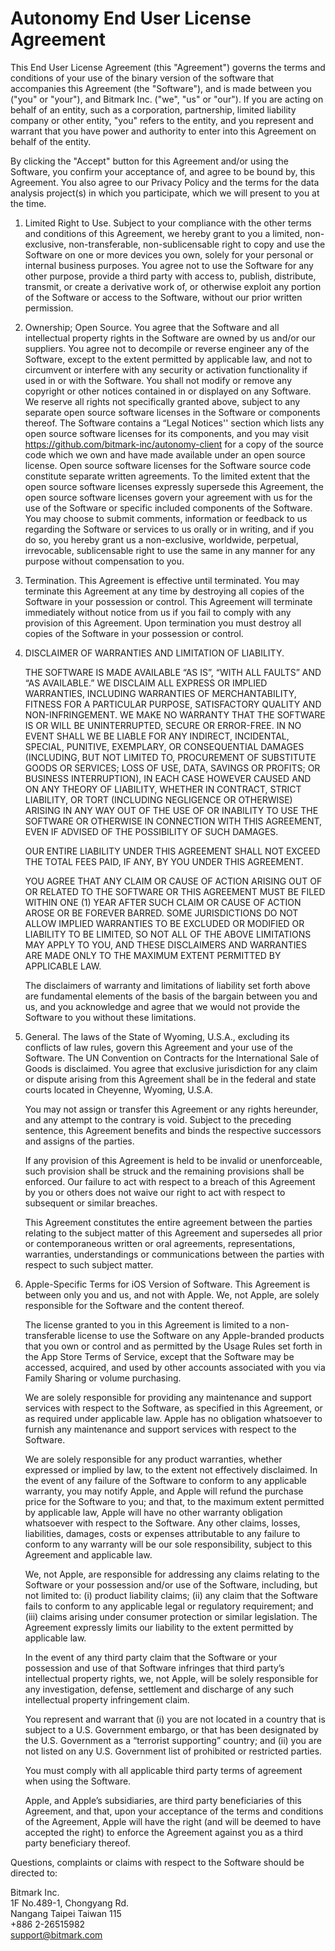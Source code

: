 # Autonomy End User License Agreement

This End User License Agreement (this "Agreement") governs the terms and conditions of your use of the binary version of the software that accompanies this Agreement (the "Software"), and is made between you ("you" or "your"), and Bitmark Inc. ("we", "us" or "our").  If you are acting on behalf of an entity, such as a corporation, partnership, limited liability company or other entity, "you" refers to the entity, and you represent and warrant that you have power and authority to enter into this Agreement on behalf of the entity.  

By clicking the "Accept" button for this Agreement and/or using the Software, you confirm your acceptance of, and agree to be bound by, this Agreement.  You also agree to our Privacy Policy and the terms for the data analysis project(s) in which you participate, which we will present to you at the time.


1. Limited Right to Use.  Subject to your compliance with the other terms and conditions of this Agreement, we hereby grant to you a limited, non-exclusive, non-transferable, non-sublicensable right to copy and use the Software on one or more devices you own, solely for your personal or internal business purposes.  You agree not to use the Software for any other purpose, provide a third party with access to, publish, distribute, transmit, or create a derivative work of, or otherwise exploit any portion of the Software or access to the Software, without our prior written permission.  

2. Ownership; Open Source.  You agree that the Software and all intellectual property rights in the Software are owned by us and/or our suppliers.  You agree not to decompile or reverse engineer any of the Software, except to the extent permitted by applicable law, and not to circumvent or interfere with any security or activation functionality if used in or with the Software.  You shall not modify or remove any copyright or other notices contained in or displayed on any Software. We reserve all rights not specifically granted above, subject to any separate open source software licenses in the Software or components thereof. The Software contains a “Legal Notices'' section which lists any open source software licenses for its components, and you may visit https://github.com/bitmark-inc/autonomy-client for a copy of the source code which we own and have made available under an open source license.  Open source software licenses for the Software source code constitute separate written agreements. To the limited extent that the open source software licenses expressly supersede this Agreement, the open source software licenses govern your agreement with us for the use of the Software or specific included components of the Software. You may choose to submit comments, information or feedback to us regarding the Software or services to us orally or in writing, and if you do so, you hereby grant us a non-exclusive, worldwide, perpetual, irrevocable, sublicensable right to use the same in any manner for any purpose without compensation to you. 

3. Termination.  This Agreement is effective until terminated. You may terminate this Agreement at any time by destroying all copies of the Software in your possession or control. This Agreement will terminate immediately without notice from us if you fail to comply with any provision of this Agreement. Upon termination you must destroy all copies of the Software in your possession or control.

4. DISCLAIMER OF WARRANTIES AND LIMITATION OF LIABILITY.  

    THE SOFTWARE IS MADE AVAILABLE “AS IS”, “WITH ALL FAULTS” AND “AS AVAILABLE.”  WE DISCLAIM ALL EXPRESS OR IMPLIED WARRANTIES, INCLUDING WARRANTIES OF MERCHANTABILITY, FITNESS FOR A PARTICULAR PURPOSE, SATISFACTORY QUALITY AND NON-INFRINGEMENT.  WE MAKE NO WARRANTY THAT THE SOFTWARE IS OR WILL BE UNINTERRUPTED, SECURE OR ERROR-FREE.  IN NO EVENT SHALL WE BE LIABLE FOR ANY INDIRECT, INCIDENTAL, SPECIAL, PUNITIVE, EXEMPLARY, OR CONSEQUENTIAL DAMAGES (INCLUDING, BUT NOT LIMITED TO, PROCUREMENT OF SUBSTITUTE GOODS OR SERVICES; LOSS OF USE, DATA, SAVINGS OR PROFITS; OR BUSINESS INTERRUPTION), IN EACH CASE HOWEVER CAUSED AND ON ANY THEORY OF LIABILITY, WHETHER IN CONTRACT, STRICT LIABILITY, OR TORT (INCLUDING NEGLIGENCE OR OTHERWISE) ARISING IN ANY WAY OUT OF THE USE OF OR INABILITY TO USE THE SOFTWARE OR OTHERWISE IN CONNECTION WITH THIS AGREEMENT, EVEN IF ADVISED OF THE POSSIBILITY OF SUCH DAMAGES.  

    OUR ENTIRE LIABILITY UNDER THIS AGREEMENT SHALL NOT EXCEED THE TOTAL FEES PAID, IF ANY, BY YOU UNDER THIS AGREEMENT.  

    YOU AGREE THAT ANY CLAIM OR CAUSE OF ACTION ARISING OUT OF OR RELATED TO THE SOFTWARE OR THIS AGREEMENT MUST BE FILED WITHIN ONE (1) YEAR AFTER SUCH CLAIM OR CAUSE OF ACTION AROSE OR BE FOREVER BARRED. SOME JURISDICTIONS DO NOT ALLOW IMPLIED WARRANTIES TO BE EXCLUDED OR MODIFIED OR LIABILITY TO BE LIMITED, SO NOT ALL OF THE ABOVE LIMITATIONS MAY APPLY TO YOU, AND THESE DISCLAIMERS AND WARRANTIES ARE MADE ONLY TO THE MAXIMUM EXTENT PERMITTED BY APPLICABLE LAW. 

    The disclaimers of warranty and limitations of liability set forth above are fundamental elements of the basis of the bargain between you and us, and you acknowledge and agree that we would not provide the Software to you without these limitations.

5. General.  The laws of the State of Wyoming, U.S.A., excluding its conflicts of law rules, govern this Agreement and your use of the Software.  The UN Convention on Contracts for the International Sale of Goods is disclaimed.  You agree that exclusive jurisdiction for any claim or dispute arising from this Agreement shall be in the federal and state courts located in Cheyenne, Wyoming, U.S.A. 

    You may not assign or transfer this Agreement or any rights hereunder, and any attempt to the contrary is void.   Subject to the preceding sentence, this Agreement benefits and binds the respective successors and assigns of the parties.  
    
    If any provision of this Agreement is held to be invalid or unenforceable, such provision shall be struck and the remaining provisions shall be enforced. Our failure to act with respect to a breach of this Agreement by you or others does not waive our right to act with respect to subsequent or similar breaches. 

    This Agreement constitutes the entire agreement between the parties relating to the subject matter of this Agreement and supersedes all prior or contemporaneous written or oral agreements, representations, warranties, understandings or communications between the parties with respect to such subject matter.  

6. Apple-Specific Terms for iOS Version of Software. This Agreement is between only you and us, and not with Apple. We, not Apple, are solely responsible for the Software and the content thereof. 

    The license granted to you in this Agreement is limited to a non-transferable license to use the Software on any Apple-branded products that you own or control and as permitted by the Usage Rules set forth in the App Store Terms of Service, except that the Software  may be accessed, acquired, and used by other accounts associated with you via Family Sharing or volume purchasing.

    We are solely responsible for providing any maintenance and support services with respect to the Software, as specified in this Agreement, or as required under applicable law. Apple has no obligation whatsoever to furnish any maintenance and support services with respect to the Software.

    We are solely responsible for any product warranties, whether expressed or implied by law, to the extent not effectively disclaimed. In the event of any failure of the Software  to conform to any applicable warranty, you may notify Apple, and Apple will refund the purchase price for the Software to you; and that, to the maximum extent permitted by applicable law, Apple will have no other warranty obligation whatsoever with respect to the Software. Any other claims, losses, liabilities, damages, costs or expenses attributable to any failure to conform to any warranty will be our sole responsibility, subject to this Agreement and applicable law.

    We, not Apple, are responsible for addressing any claims relating to the Software or your  possession and/or use of the Software, including, but not limited to: (i) product liability claims; (ii) any claim that the Software fails to conform to any applicable legal or regulatory requirement; and (iii) claims arising under consumer protection or similar legislation. The Agreement expressly limits our liability to the extent permitted by applicable law.

    In the event of any third party claim that the Software  or your possession and use of that Software infringes that third party’s intellectual property rights, we, not Apple, will be solely responsible for any investigation, defense, settlement and discharge of any such intellectual property infringement claim.

    You represent and warrant that (i) you are not located in a country that is subject to a U.S. Government embargo, or that has been designated by the U.S. Government as a “terrorist supporting” country; and (ii) you are not listed on any U.S. Government list of prohibited or restricted parties.

    You must comply with all applicable third party terms of agreement when using the Software.

    Apple, and Apple’s subsidiaries, are third party beneficiaries of this Agreement, and that, upon your acceptance of the terms and conditions of the Agreement, Apple will have the right (and will be deemed to have accepted the right) to enforce the Agreement  against you as a third party beneficiary thereof.


Questions, complaints or claims with respect to the Software should be directed to:

Bitmark Inc.  
1F No.489-1, Chongyang Rd.  
Nangang Taipei Taiwan 115  
+886 2-26515982  
[support@bitmark.com](mailto:support@bitmark.com)

